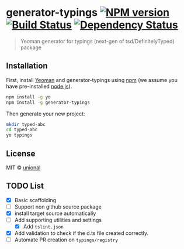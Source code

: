 # generator-typings [![NPM version][npm-image]][npm-url] [![Build Status][travis-image]][travis-url] [![Dependency Status][daviddm-image]][daviddm-url]
> Yeoman generator for typings (next-gen of tsd/DefinitelyTyped) package

## Installation

First, install [Yeoman](http://yeoman.io) and generator-typings using [npm](https://www.npmjs.com/) (we assume you have pre-installed [node.js](https://nodejs.org/)).

```bash
npm install -g yo
npm install -g generator-typings
```

Then generate your new project:

```bash
mkdir typed-abc
cd typed-abc
yo typings
```

## License

MIT © [unional](https://github.com/unional)


[npm-image]: https://badge.fury.io/js/generator-typings.svg
[npm-url]: https://npmjs.org/package/generator-typings
[travis-image]: https://travis-ci.org/unional/generator-typings.svg?branch=master
[travis-url]: https://travis-ci.org/unional/generator-typings
[daviddm-image]: https://david-dm.org/unional/generator-typings.svg?theme=shields.io
[daviddm-url]: https://david-dm.org/unional/generator-typings

## TODO List
* [x] Basic scaffolding
* [ ] Support non github source package
* [x] install target source automatically
* [ ] Add supporting utilities and settings
  * [x] Add `tslint.json`
* [x] Add validation to check if the d.ts file created correctly.
* [ ] Automate PR creation on `typings/registry`
